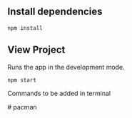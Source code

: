 ##  Install  dependencies

```powershell-interactive
npm install
```

## View Project

Runs the app in the development mode.

```powershell-interactive
npm start
```

Commands to be added in terminal



 #   p a c m a n 
 
 
